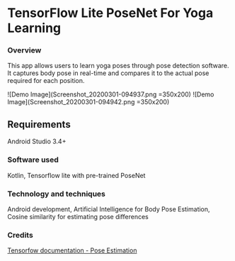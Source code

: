 # TensorFlow Lite PoseNet For Yoga Learning
### Overview
This app allows users to learn yoga poses through pose detection software. It captures body pose in real-time and compares it to the actual pose required for each position. 

![Demo Image](Screenshot_20200301-094937.png =350x200)
![Demo Image](Screenshot_20200301-094942.png =350x200)

## Requirements
Android Studio 3.4+
### Software used 
Kotlin, Tensorflow lite with pre-trained PoseNet
### Technology and techniques
Android development, Artificial Intelligence for Body Pose Estimation, Cosine similarity for estimating pose differences

### Credits 
[Tensorfow documentation - Pose Estimation](https://www.tensorflow.org/lite/models/pose_estimation/overview)


